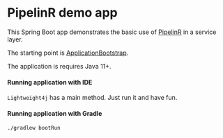 # PipelinR demo app

This Spring Boot app demonstrates the basic use of [PipelinR](https://github.com/sizovs/PipelinR) in a service layer.

The starting point is [ApplicationBootstrap](src/main/java/lightweight4j/Lightweight4j.java).

The application is requires Java 11+.

#### Running application with IDE
`Lightweight4j` has a main method. Just run it and have fun.
 
#### Running application with Gradle
```
./gradlew bootRun
```
